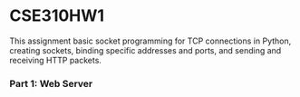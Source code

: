 # CSE310HW1

This assignment basic socket programming for TCP connections in Python, creating sockets, binding specific addresses and ports, and sending and receiving HTTP packets.

### Part 1: Web Server


